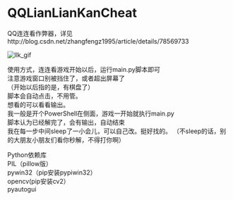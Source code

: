 # QQLianLianKanCheat
QQ连连看作弊器，详见http://blog.csdn.net/zhangfengz1995/article/details/78569733  

![llk_gif](https://raw.githubusercontent.com/ZhangFengze/QQLianLianKanCheat/master/llk.gif "llk_gif")



使用方式，连连看游戏开始以后，运行main.py脚本即可  
注意游戏窗口别被挡住了，或者超出屏幕了  
（开始以后指的是，有棋盘了）  
脚本会自动点击，不用管。  
想看的可以看看输出。  
我一般是开个PowerShell在侧面，游戏一开始就执行main.py  
脚本认为已经解完了，会有输出，自动结束  
我在每一步中间sleep了一小会儿，可以自己改。挺好找的。 
（不sleep的话，别的大朋友小朋友们看你秒解，不得打你啊）  
  
  
Python依赖库  
  PIL（pillow版）  
  pywin32（pip安装pypiwin32）  
  opencv(pip安装cv2）  
  pyautogui  
